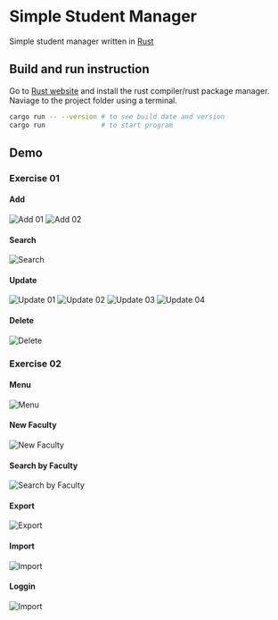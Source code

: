 # Simple Student Manager
Simple student manager written in [Rust](https://www.rust-lang.org/)

## Build and run instruction
Go to [Rust website](https://www.rust-lang.org/) and install the rust compiler/rust package manager.
Naviage to the project folder using a terminal.
```bash
cargo run -- --version # to see build date and version
cargo run              # to start program
```

## Demo

### Exercise 01

#### Add
![Add 01](./screenshots/ex01/add1.png)
![Add 02](./screenshots/ex01/add2.png)

#### Search
![Search](./screenshots/ex01/search.png)

#### Update
![Update 01](./screenshots/ex01/update1.png)
![Update 02](./screenshots/ex01/update2.png)
![Update 03](./screenshots/ex01/update3.png)
![Update 04](./screenshots/ex01/update4.png)

#### Delete
![Delete](./screenshots/ex01/delete.png)

### Exercise 02

#### Menu
![Menu](./screenshots/ex02/menu.png)

#### New Faculty
![New Faculty](./screenshots/ex02/new_faculty.png)

#### Search by Faculty
![Search by Faculty](./screenshots/ex02/search_by_faculty.png)

#### Export
![Export](./screenshots/ex02/export_xml1.png)

#### Import
![Import](./screenshots/ex02/import_xml1.png)

#### Loggin
![Import](./screenshots/ex02/logging.png)
